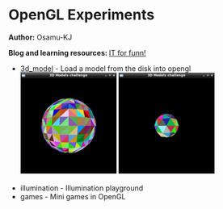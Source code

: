 
# OpenGL Experiments

<b>Author:</b> Osamu-KJ

<b>Blog and learning resources: </b> <a href="https://osamu-kj.gitbook.io/">IT for funn!</a>

<ul>
  <li><a href="./3d_model/main.cpp">3d_model</a> - Load a model from the disk into opengl</li>
  <img src="/3d_model/images/3d_models_1.png" height="200" />
  <img src="/3d_model/images/3d_models_2.png" height="200" />
  <br><br>
  <li>illumination - Illumination playground</li>
  <li>games - Mini games in OpenGL</li>
</ul>
